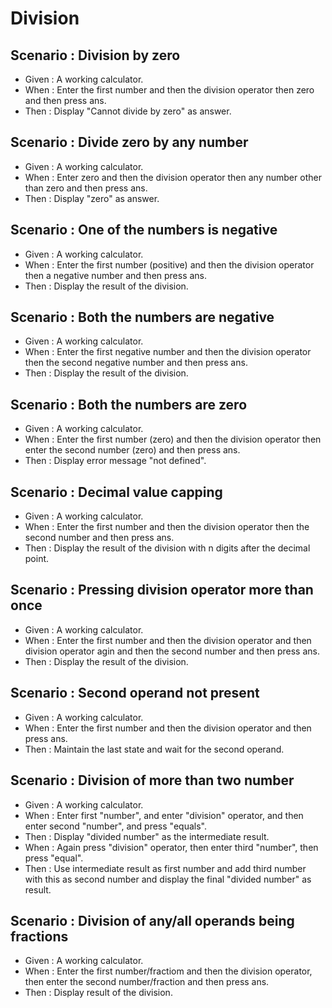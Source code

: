 # Division

## Scenario : Division by zero

- Given : A working calculator.
- When : Enter the first number and then the division operator
  then zero and then press ans.
- Then : Display "Cannot divide by zero" as answer.

## Scenario : Divide zero by any number

- Given : A working calculator.
- When : Enter zero and then the division operator
  then any number other than zero and then press ans.
- Then : Display "zero" as answer.

## Scenario : One of the numbers is negative

- Given : A working calculator.
- When : Enter the first number (positive) and then the division operator
  then a negative number and then press ans.
- Then : Display the result of the division.

## Scenario : Both the numbers are negative

- Given : A working calculator.
- When : Enter the first negative number and then the division operator
  then the second negative number and then press ans.
- Then : Display the result of the division.

## Scenario : Both the numbers are zero

- Given : A working calculator.
- When : Enter the first number (zero) and then the division operator
  then enter the second number (zero) and then press ans.
- Then : Display error message "not defined".

## Scenario : Decimal value capping

- Given : A working calculator.
- When : Enter the first number and then the division operator
  then the second number and then press ans.
- Then : Display the result of the division with n digits after the decimal point.

## Scenario : Pressing division operator more than once

- Given : A working calculator.
- When : Enter the first number and then the division operator
  and then division operator agin and then the second number and then press ans.
- Then : Display the result of the division.

## Scenario : Second operand not present

- Given : A working calculator.
- When : Enter the first number and then the division operator
  and then press ans.
- Then : Maintain the last state and wait for the second operand.

## Scenario : Division of more than two number

- Given : A working calculator.
- When : Enter first "number", and enter "division" operator, and then
 enter second "number", and press "equals".
- Then : Display "divided number" as the intermediate result.
- When : Again press "division" operator, then enter third "number",
 then press "equal".
- Then : Use intermediate result as first number and add third number with
  this as second number and display the final "divided number" as result.

## Scenario : Division of any/all operands being fractions

- Given : A working calculator.
- When : Enter the first number/fractiom and then the division operator,
  then enter the second number/fraction and then press ans.
- Then : Display result of the division.
